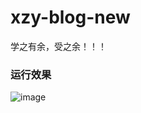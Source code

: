 # xzy-blog-new
学之有余，受之余！！！

### 运行效果
![image](https://github.com/user-attachments/assets/521a1fbc-10b8-4589-96cd-cc00a09756ce)

